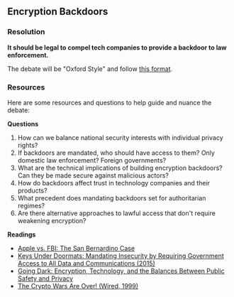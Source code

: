 ## Encryption Backdoors

### Resolution

**It should be legal to compel tech companies to provide a backdoor to law enforcement.**

The debate will be "Oxford Style" and follow [this format](format.md).

### Resources

Here are some resources and questions to help guide and nuance the debate:

**Questions**

1. How can we balance national security interests with individual privacy rights?
2. If backdoors are mandated, who should have access to them? Only domestic law enforcement? Foreign governments?
3. What are the technical implications of building encryption backdoors? Can they be made secure against malicious actors?
4. How do backdoors affect trust in technology companies and their products?
5. What precedent does mandating backdoors set for authoritarian regimes?
6. Are there alternative approaches to lawful access that don't require weakening encryption?

**Readings**

- [Apple vs. FBI: The San Bernardino Case](https://www.eff.org/deeplinks/2016/02/eff-support-apple-encryption-battle)
- [Keys Under Doormats: Mandating Insecurity by Requiring Government Access to All Data and Communications (2015)](https://www.schneier.com/academic/paperfiles/paper-keys-under-doormats-CSAIL.pdf)
- [Going Dark: Encryption, Technology, and the Balances Between Public Safety and Privacy](https://www.fbi.gov/news/speeches/going-dark-encryption-technology-and-the-balances-between-public-safety-and-privacy)
- [The Crypto Wars Are Over! (Wired, 1999)](https://www.wired.com/1999/09/crypto/)

